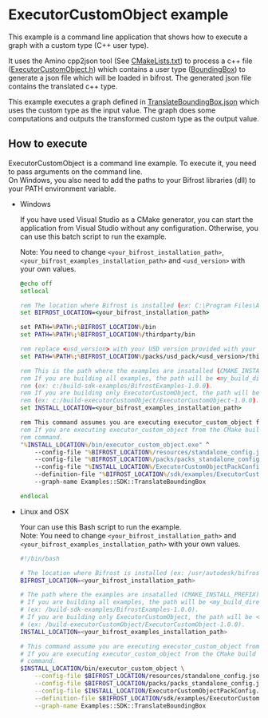 # ExecutorCustomObject example

This example is a command line application that shows how to execute a graph with a custom type (C++ user type).

It uses the Amino cpp2json tool (See [CMakeLists.txt](src/CMakeLists.txt))
to process a c++ file ([ExecutorCustomObject.h](src/ExecutorCustomObject.h)) which contains
a user type ([BoundingBox](src/ExecutorCustomObject.h)) to generate a json file
which will be loaded in bifrost. The generated json file contains the translated c++ type.

This example executes a graph defined in [TranslateBoundingBox.json](src/TranslateBoundingBox.json) which uses the custom type as the input value.
The graph does some computations and outputs the transformed custom type as the
output value.

## How to execute

ExecutorCustomObject is a command line example. To execute it, you need to pass arguments on the command line.\
On Windows, you also need to add the paths to your Bifrost libraries (dll) to your PATH environment variable.

- Windows

    If you have used Visual Studio as a CMake generator, you can start the application from Visual Studio
    without any configuration. Otherwise, you can use this batch script to run the example.

    Note: You need to change `<your_bifrost_installation_path>`, `<your_bifrost_examples_installation_path>` and `<usd_version>` with your own values.

    ```bat
    @echo off
    setlocal

    rem The location where Bifrost is installed (ex: C:\Program Files\Autodesk\Bifrost\Maya2025\2.10.0.0\bifrost).
    set BIFROST_LOCATION=<your_bifrost_installation_path>

    set PATH=%PATH%;%BIFROST_LOCATION%/bin
    set PATH=%PATH%;%BIFROST_LOCATION%/thirdparty/bin

    rem replace <usd_version> with your USD version provided with your Bifrost installation.
    set PATH=%PATH%;%BIFROST_LOCATION%/packs/usd_pack/<usd_version>/thirdparty/bin

    rem This is the path where the examples are insatalled (CMAKE_INSTALL_PREFIX).
    rem If you are building all examples, the path will be <my_build_directory>/BifrostExamples-x.x.x by default
    rem (ex: c:/build-sdk-examples/BifrostExamples-1.0.0).
    rem If you are building only ExecutorCustomObject, the path will be <my_build_directory>/ExecutorCustomObject-x.x.x by default
    rem (ex: c:/build-executorCustomObject/ExecutorCustomObject-1.0.0).
    set INSTALL_LOCATION=<your_bifrost_examples_installation_path>

    rem This command assumes you are executing executor_custom_object from the CMake install tree.
    rem If you are executing executor_custom_object from the CMake build tree, you will need to adjust the
    rem command.
    "%INSTALL_LOCATION%/bin/executor_custom_object.exe" ^
        --config-file "%BIFROST_LOCATION%/resources/standalone_config.json" ^
        --config-file "%BIFROST_LOCATION%/packs/packs_standalone_config.json" ^
        --config-file "%INSTALL_LOCATION%/ExecutorCustomObjectPackConfig.json" ^
        --definition-file "%BIFROST_LOCATION%/sdk/examples/ExecutorCustomObject/src/TranslateBoundingBox.json" ^
        --graph-name Examples::SDK::TranslateBoundingBox

    endlocal
    ```

- Linux and OSX

    Your can use this Bash script to run the example.\
    Note: You need to change `<your_bifrost_installation_path>` and `<your_bifrost_examples_installation_path>` with your own values.

    ```bash
    #!/bin/bash

    # The location where Bifrost is installed (ex: /usr/autodesk/bifrost/maya2025/2.10.0.0/bifrost).
    BIFROST_LOCATION=<your_bifrost_installation_path>

    # The path where the examples are insatalled (CMAKE_INSTALL_PREFIX).
    # If you are building all examples, the path will be <my_build_directory>/BifrostExamples-x.x.x by default
    # (ex: /build-sdk-examples/BifrostExamples-1.0.0).
    # If you are building only ExecutorCustomObject, the path will be <my_build_directory>/ExecutorCustomObject-x.x.x by default
    # (ex: /build-executorCustomObject/ExecutorCustomObject-1.0.0).
    INSTALL_LOCATION=<your_bifrost_examples_installation_path>

    # This command assume you are executing executor_custom_object from the CMake install tree.
    # If you are executing executor_custom_object from the CMake build tree, you will need to adjust the
    # command.
    $INSTALL_LOCATION/bin/executor_custom_object \
        --config-file $BIFROST_LOCATION/resources/standalone_config.json \
        --config-file $BIFROST_LOCATION/packs/packs_standalone_config.json \
        --config-file $INSTALL_LOCATION/ExecutorCustomObjectPackConfig.json \
        --definition-file $BIFROST_LOCATION/sdk/examples/ExecutorCustomObject/src/TranslateBoundingBox.json \
        --graph-name Examples::SDK::TranslateBoundingBox
    ```
